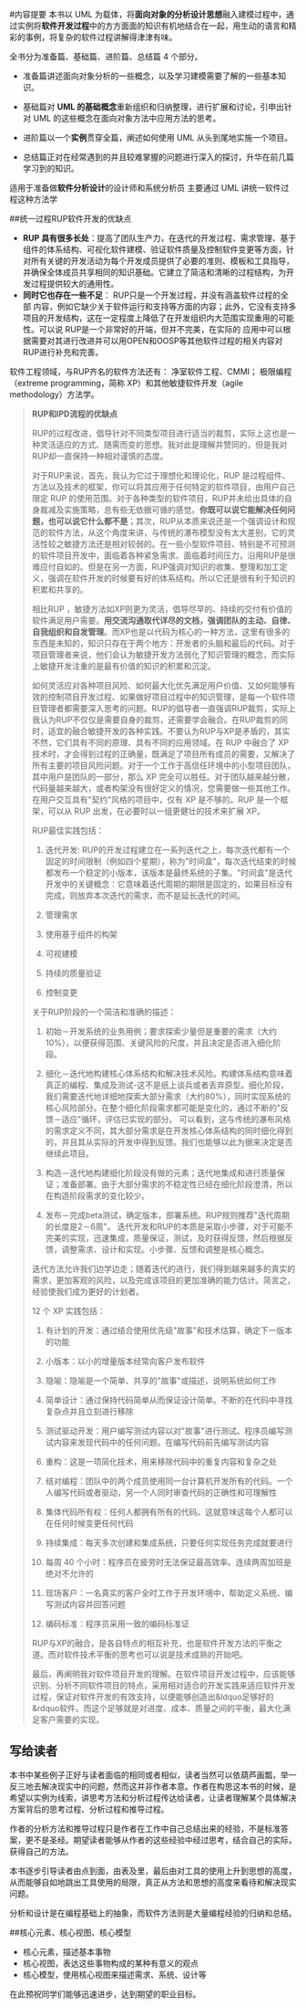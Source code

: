 #内容提要
本书以 UML 为载体，将**面向对象的分析设计思想**融入建模过程中，通过实例将**软件开发过程**中的方方面面的知识有机地结合在一起，用生动的语言和精彩的事例，将复杂的软件过程讲解得津津有味。

全书分为准备篇、基础篇、进阶篇、总结篇 4 个部分。

- 准备篇讲述面向对象分析的一些概念，以及学习建模需要了解的一些基本知识。

- 基础篇对 **UML 的基础概念**重新组织和归纳整理，进行扩展和讨论，引申出针对 UML 的这些概念在面向对象方法中应用方法的思考。

- 进阶篇以一个**实例**贯穿全篇，阐述如何使用 UML 从头到尾地实施一个项目。

- 总结篇正对在经常遇到的并且较难掌握的问题进行深入的探讨，升华在前几篇学习到的知识。

适用于准备做**软件分析设计**的设计师和系统分析员
主要通过 UML 讲统一软件过程这种方法学

##统一过程RUP软件开发的优缺点
- **RUP 具有很多长处**：提高了团队生产力，在迭代的开发过程、需求管理、基于组件的体系结构、可视化软件建模、验证软件质量及控制软件变更等方面，针对所有关键的开发活动为每个开发成员提供了必要的准则、模板和工具指导，并确保全体成员共享相同的知识基础。它建立了简洁和清晰的过程结构，为开发过程提供较大的通用性。
- **同时它也存在一些不足**： RUP只是一个开发过程，并没有涵盖软件过程的全部 内容，例如它缺少关于软件运行和支持等方面的内容；此外，它没有支持多项目的开发结构，这在一定程度上降低了在开发组织内大范围实现重用的可能性。可以说 RUP是一个非常好的开端，但并不完美，在实际的 应用中可以根据需要对其进行改进并可以用OPEN和OOSP等其他软件过程的相关内容对RUP进行补充和完善。

软件工程领域，与RUP齐名的软件方法还有：
净室软件工程、CMMI；
极限编程（extreme programming，简称 XP）和其他敏捷软件开发（agile methodology）方法学。

> **RUP和IPD流程的优缺点**
> 
> RUP的过程改进，倡导针对不同类型项目进行适当的裁剪，实际上这也是一种灵活适应的方式、随需而变的思想。我对此是理解并赞同的，但是我对RUP却一直保持一种相对谨慎的态度。
> 
> 对于RUP来说，首先，我认为它过于理想化和理论化，RUP 是过程组件、方法以及技术的框架，你可以将其应用于任何特定的软件项目，由用户自己限定 RUP 的使用范围。对于各种类型的软件项目，RUP并未给出具体的自身裁减及实施策略，总有些无依据可循的感觉。**你既可以说它能解决任何问题，也可以说它什么都不是**；其次，RUP从本质来说还是一个强调设计和规范的软件方法，从这个角度来讲，与传统的瀑布模型没有太大差别，它的灵活性较之敏捷方法还是相对较弱的。在一些小型软件项目、特别是不可预测的软件项目开发中，面临着各种紧急需求、面临着时间压力，沿用RUP是很难应付自如的。但是在另一方面，RUP强调对知识的收集、整理和加工定义，强调在软件开发的时候要有好的体系结构。所以它还是很有利于知识的积累和共享的。
> 
> 相比RUP ，敏捷方法如XP则更为灵活，倡导尽早的、持续的交付有价值的软件满足用户需要。**用交流沟通取代详尽的文档，强调团队的主动、自律、自我组织和自发管理**。而XP也是以代码为核心的一种方法，这里有很多的东西是未知的，知识只存在于两个地方：开发者的头脑和最后的代码。对于项目管理者来说，他们会认为敏捷开发方法弱化了知识管理的概念，而实际上敏捷开发注重的是最有价值的知识的积累和沉淀。
> 
> 如何灵活应对各种项目风险、如何最大化优先满足用户价值、又如何能够有效的控制项目开发过程、如果做好项目过程中的知识管理，是每一个软件项目管理者都需要深入思考的问题。RUP的倡导者一直强调RUP裁剪，实际上我认为RUP不仅仅是需要自身的裁剪，还需要学会融合。在RUP裁剪的同时，适宜的融合敏捷开发的各种实践。不要认为RUP与XP是矛盾的，其实不然，它们具有不同的原理、具有不同的应用领域。在 RUP 中融合了 XP 技术时，才会得到过程的正确量，既满足了项目所有成员的需要，又解决了所有主要的项目风险问题。对于一个工作于高信任环境中的小型项目团队，其中用户是团队的一部分，那么 XP 完全可以胜任。对于团队越来越分散，代码量越来越大，或者构架没有很好定义的情况，您需要做一些其他工作。在用户交互具有"契约"风格的项目中，仅有 XP 是不够的。RUP 是一个框架，可以从 RUP 出发，在必要时以一组更健壮的技术来扩展 XP。
> 
> RUP最佳实践包括：
> 
> 1. 迭代开发: RUP的开发过程建立在一系列迭代之上，每次迭代都有一个固定的时间限制（例如四个星期），称为"时间盒"，每次迭代结束的时候都发布一个稳定的小版本，该版本是最终系统的子集。"时间盒"是迭代开发中的关键概念：它意味着迭代周期的期限是固定的，如果目标没有完成，则放弃本次迭代的需求，而不是延长迭代的时间。
> 
> 2. 管理需求
> 
> 3. 使用基于组件的构架
> 
> 4. 可视建模
> 
> 5. 持续的质量验证
> 
> 6. 控制变更
> 
> 关于RUP阶段的一个简洁和准确的描述：
> 
> 1. 初始－开发系统的业务用例；要求探索少量但是重要的需求（大约10%），以便获得范围、关键风险的尺度，并且决定是否进入细化阶段。
> 
> 2. 细化－迭代地构建核心体系结构和解决技术风险。构建体系结构意味着真正的编程、集成及测试-这不是纸上谈兵或者丢弃原型。细化阶段，我们需要迭代地详细地探索大部分需求（大约80%），同时实现系统的核心风险部分。在整个细化阶段需求都可能是变化的，通过不断的"反馈－适应"循环，评估已实现的部分。
> 可以看到，这与传统的瀑布风格的需求定义不同，其大部分需求是在开发核心体系结构的同时细化得到的，并且其从实际的开发中得到反馈。我们也能够以此为据来决定是否继续此项目。
> 
> 3. 构造－迭代地构建细化阶段没有做的元素；迭代地集成和进行质量保证；准备部署。由于大部分需求的不稳定性已经在细化阶段澄清，所以在构造阶段需求的变化较少。
> 
> 4. 发布－完成beta测试，确定版本，部署系统。RUP规则推荐"迭代周期的长度是2－6周"。 迭代开发和RUP的本质是采取小步骤，对于可能不完美的实现，迅速集成，质量保证，测试，及时获得反馈，然后根据反馈，调整需求、设计和实现。小步骤、反馈和调整是核心概念。
> 
> 迭代方法允许我们边学边走；随着迭代的进行，我们得到越来越多的真实的需求，更加客观的风险，以及完成该项目的更加准确的能力估计。简言之，经验使我们成为更好的计划者。
> 
> 12 个 XP 实践包括：
> 
> 1. 有计划的开发：通过结合使用优先级"故事"和技术估算，确定下一版本的功能
> 
> 2. 小版本：以小的增量版本经常向客户发布软件
> 
> 3. 隐喻：隐喻是一个简单、共享的"故事"或描述，说明系统如何工作
> 
> 4. 简单设计：通过保持代码简单从而保证设计简单。不断的在代码中寻找复杂点并且立刻进行移除
> 
> 5. 测试驱动开发：用户编写测试内容以对"故事"进行测试。程序员编写测试内容来发现代码中的任何问题。在编写代码前先编写测试内容
> 
> 6. 重构：这是一项简化技术，用来移除代码中的重复内容和复杂之处
> 
> 7. 结对编程：团队中的两个成员使用同一台计算机开发所有的代码。一个人编写代码或者驱动，另一个人同时审查代码的正确性和可理解性
> 
> 8. 集体代码所有权：任何人都拥有所有的代码。这就意味这每个人都可以在任何时候变更任何代码
> 
> 9. 持续集成：每天多次创建和集成系统，只要任何实现任务完成就要进行
> 
> 10. 每周 40 个小时：程序员在疲劳时无法保证最高效率。连续两周加班是绝对不允许的
> 
> 11. 现场客户：一名真实的客户全时工作于开发环境中，帮助定义系统、编写测试内容并回答问题
> 
> 12. 编码标准：程序员采用一致的编码标准证
> 
> RUP与XP的融合，是各自特点的相互补充，也是软件开发方法的平衡之道。而对软件技术平衡的思考也可以说是技术成熟的开始吧。
> 
> 最后，再阐明我对软件项目开发的理解。在软件项目开发过程中，应该能够识别、分析不同软件项目的特点，采用相对适合的开发实践来适应软件开发过程，保证对软件开发的有效支持，以便能够创造出&ldquo足够好的&rdquo软件。而这个足够就是对进度、成本、质量之间的平衡，最大化满足客户需要的实现。

## 写给读者
本书中某些例子正好与读者面临的相同或者相似，读者当然可以依葫芦画瓢，举一反三地去解决现实中的问题，然而这并非作者本意。作者在构思这本书的时候，是希望以实例为线索，讲思考方法和分析过程传达给读者，让读者理解某个具体解决方案背后的思考过程、分析过程和推导过程。

作者的分析方法和推导过程只是作者在工作中自己总结出来的经验，不是标准答案，更不是圣经。期望读者能够从作者的这些经验中经过思考，结合自己的实际，获得自己的方法。

本书逐步引导读者由点到面，由表及里，最后由对工具的使用上升到思想的高度，从而能够自如地跳出工具使用的局限，真正从方法和思想的高度来看待和解决现实问题。

分析和设计是在编程基础上的抽象，而软件方法则是大量编程经验的归纳和总结。

##核心元素、核心视图、核心模型
- 核心元素，描述基本事物
- 核心视图，表达这些事物构成的某种有意义的观点
- 核心模型，使用核心视图来描述需求、系统、设计等

在此预祝同学们能够迅速进步，达到期望的职业目标。